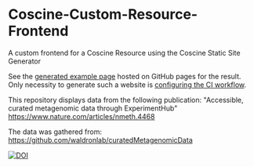 # Coscine-Custom-Resource-Frontend
A custom frontend for a Coscine Resource using the Coscine Static Site Generator

See the [generated example page](https://palomena.github.io/Coscine-Custom-Resource-Frontend/) hosted on GitHub pages for the result. Only necessity to generate such a website is [configuring the CI workflow](https://github.com/palomena/Coscine-Custom-Resource-Frontend/blob/master/.github/workflows/coscine.yml).

This repository displays data from the following publication: "Accessible, curated metagenomic data through ExperimentHub" https://www.nature.com/articles/nmeth.4468

The data was gathered from: https://github.com/waldronlab/curatedMetagenomicData 


[![DOI](https://zenodo.org/badge/900820424.svg)](https://doi.org/10.5281/zenodo.14442535)
